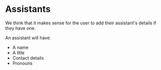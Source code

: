 # Assistants

We think that it makes sense for the user to add their assistant's details if they have one.

An assistant will have:
- A name
- A title
- Contact details
- Pronouns
